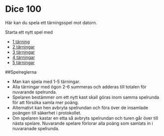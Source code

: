 Dice 100
=========================

Här kan du spela ett tärningsspel mot datorn.

Starta ett nytt spel med

* [1 tärning](dice/init/1)
* [2 tärningar](dice/init/2)
* [3 tärningar](dice/init/3)
* [4 tärningar](dice/init/4)
* [5 tärningar](dice/init/5)


##Spelreglerna
* Man kan spela med 1-5 tärningar.
* Alla tärningar med ögon 2-6 summeras och adderas till totalen för nuvarande spelrunda.
* Spelaren bestämmer om ett nytt kast skall göras inom samma spelrunda för att försöka samla mer poäng.
* Alternativt kan hen avbryta spelrundan och föra över de insamlade poängen till säkerhet i protokollet.
* Om spelaren kastar en etta så avbryts spelrundan och turen går över till nästa spelare. Nuvarande spelare förlorar alla poäng som samlats in i nuvaranade spelrunda.
